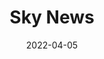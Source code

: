 ---
title: "Sky News"
original: "https://feeds.skynews.com/feeds/rss/home.xml"
date: "2022-04-05"
feedType: "RSS"
---